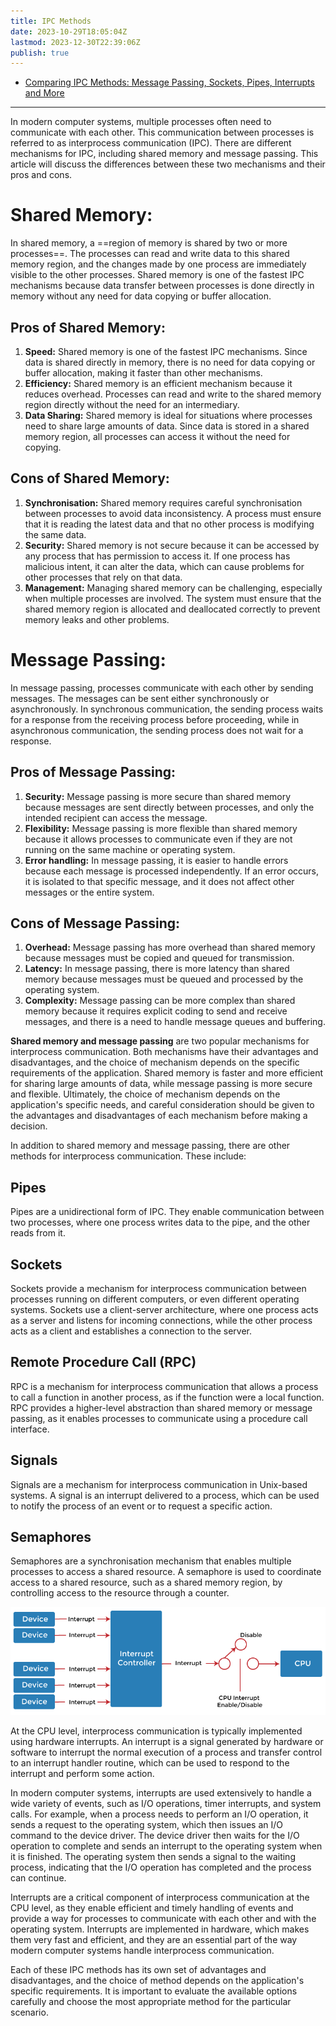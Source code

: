 ```yaml
---
title: IPC Methods
date: 2023-10-29T18:05:04Z
lastmod: 2023-12-30T22:39:06Z
publish: true
---
```


* [Comparing IPC Methods: Message Passing, Sockets, Pipes, Interrupts and More](https://www.linkedin.com/pulse/comparing-ipc-methods-message-passing-sockets-pipes-lance/)

---

In modern computer systems, multiple processes often need to communicate with each other. This communication between processes is referred to as interprocess communication (IPC). There are different mechanisms for IPC, including shared memory and message passing. This article will discuss the differences between these two mechanisms and their pros and cons.

# **Shared Memory:**

In shared memory, a ==region of memory is shared by two or more processes==. The processes can read and write data to this shared memory region, and the changes made by one process are immediately visible to the other processes. Shared memory is one of the fastest IPC mechanisms because data transfer between processes is done directly in memory without any need for data copying or buffer allocation.

## **Pros of Shared Memory:**

1. **Speed:**  Shared memory is one of the fastest IPC mechanisms. Since data is shared directly in memory, there is no need for data copying or buffer allocation, making it faster than other mechanisms.
2. **Efficiency:**  Shared memory is an efficient mechanism because it reduces overhead. Processes can read and write to the shared memory region directly without the need for an intermediary.
3. **Data Sharing:**  Shared memory is ideal for situations where processes need to share large amounts of data. Since data is stored in a shared memory region, all processes can access it without the need for copying.

## **Cons of Shared Memory:**

1. **Synchronisation:**  Shared memory requires careful synchronisation between processes to avoid data inconsistency. A process must ensure that it is reading the latest data and that no other process is modifying the same data.
2. **Security:**  Shared memory is not secure because it can be accessed by any process that has permission to access it. If one process has malicious intent, it can alter the data, which can cause problems for other processes that rely on that data.
3. **Management:**  Managing shared memory can be challenging, especially when multiple processes are involved. The system must ensure that the shared memory region is allocated and deallocated correctly to prevent memory leaks and other problems.

# **Message Passing:**

In message passing, processes communicate with each other by sending messages. The messages can be sent either synchronously or asynchronously. In synchronous communication, the sending process waits for a response from the receiving process before proceeding, while in asynchronous communication, the sending process does not wait for a response.

## **Pros of Message Passing:**

1. **Security:**  Message passing is more secure than shared memory because messages are sent directly between processes, and only the intended recipient can access the message.
2. **Flexibility:**  Message passing is more flexible than shared memory because it allows processes to communicate even if they are not running on the same machine or operating system.
3. **Error handling:**  In message passing, it is easier to handle errors because each message is processed independently. If an error occurs, it is isolated to that specific message, and it does not affect other messages or the entire system.

## **Cons of Message Passing:**

1. **Overhead:**  Message passing has more overhead than shared memory because messages must be copied and queued for transmission.
2. **Latency:**  In message passing, there is more latency than shared memory because messages must be queued and processed by the operating system.
3. **Complexity:**  Message passing can be more complex than shared memory because it requires explicit coding to send and receive messages, and there is a need to handle message queues and buffering.

**Shared memory and message passing** are two popular mechanisms for interprocess communication. Both mechanisms have their advantages and disadvantages, and the choice of mechanism depends on the specific requirements of the application. Shared memory is faster and more efficient for sharing large amounts of data, while message passing is more secure and flexible. Ultimately, the choice of mechanism depends on the application's specific needs, and careful consideration should be given to the advantages and disadvantages of each mechanism before making a decision.

In addition to shared memory and message passing, there are other methods for interprocess communication. These include:

## **Pipes**

Pipes are a unidirectional form of IPC. They enable communication between two processes, where one process writes data to the pipe, and the other reads from it.

## **Sockets**

Sockets provide a mechanism for interprocess communication between processes running on different computers, or even different operating systems. Sockets use a client-server architecture, where one process acts as a server and listens for incoming connections, while the other process acts as a client and establishes a connection to the server.

## **Remote Procedure Call (RPC)**

RPC is a mechanism for interprocess communication that allows a process to call a function in another process, as if the function were a local function. RPC provides a higher-level abstraction than shared memory or message passing, as it enables processes to communicate using a procedure call interface.

## **Signals**

Signals are a mechanism for interprocess communication in Unix-based systems. A signal is an interrupt delivered to a process, which can be used to notify the process of an event or to request a specific action.

## **Semaphores**

Semaphores are a synchronisation mechanism that enables multiple processes to access a shared resource. A semaphore is used to coordinate access to a shared resource, such as a shared memory region, by controlling access to the resource through a counter.

​![No alt text provided for this image](../_old-attachments/IPC%20Methods.png)​

 At the CPU level, interprocess communication is typically implemented using hardware interrupts. An interrupt is a signal generated by hardware or software to interrupt the normal execution of a process and transfer control to an interrupt handler routine, which can be used to respond to the interrupt and perform some action.

 In modern computer systems, interrupts are used extensively to handle a wide variety of events, such as I/O operations, timer interrupts, and system calls. For example, when a process needs to perform an I/O operation, it sends a request to the operating system, which then issues an I/O command to the device driver. The device driver then waits for the I/O operation to complete and sends an interrupt to the operating system when it is finished. The operating system then sends a signal to the waiting process, indicating that the I/O operation has completed and the process can continue.

 Interrupts are a critical component of interprocess communication at the CPU level, as they enable efficient and timely handling of events and provide a way for processes to communicate with each other and with the operating system. Interrupts are implemented in hardware, which makes them very fast and efficient, and they are an essential part of the way modern computer systems handle interprocess communication.

 Each of these IPC methods has its own set of advantages and disadvantages, and the choice of method depends on the application's specific requirements. It is important to evaluate the available options carefully and choose the most appropriate method for the particular scenario.
